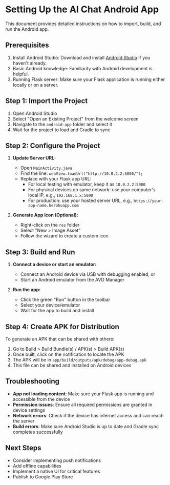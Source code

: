 # Setting Up the AI Chat Android App

This document provides detailed instructions on how to import, build, and run the Android app.

## Prerequisites

1. Install Android Studio: Download and install [Android Studio](https://developer.android.com/studio) if you haven't already.
2. Basic Android knowledge: Familiarity with Android development is helpful.
3. Running Flask server: Make sure your Flask application is running either locally or on a server.

## Step 1: Import the Project

1. Open Android Studio
2. Select "Open an Existing Project" from the welcome screen
3. Navigate to the `android-app` folder and select it
4. Wait for the project to load and Gradle to sync

## Step 2: Configure the Project

1. **Update Server URL:**
   - Open `MainActivity.java`
   - Find the line: `webView.loadUrl("http://10.0.2.2:5000/");`
   - Replace with your Flask app URL:
     - For local testing with emulator, keep it as `10.0.2.2:5000`
     - For physical devices on same network: use your computer's local IP, e.g., `192.168.1.x:5000`
     - For production: use your hosted server URL, e.g., `https://your-app-name.herokuapp.com`

2. **Generate App Icon (Optional):**
   - Right-click on the `res` folder
   - Select "New > Image Asset"
   - Follow the wizard to create a custom icon

## Step 3: Build and Run

1. **Connect a device or start an emulator:**
   - Connect an Android device via USB with debugging enabled, or
   - Start an Android emulator from the AVD Manager

2. **Run the app:**
   - Click the green "Run" button in the toolbar
   - Select your device/emulator
   - Wait for the app to build and install

## Step 4: Create APK for Distribution

To generate an APK that can be shared with others:

1. Go to Build > Build Bundle(s) / APK(s) > Build APK(s)
2. Once built, click on the notification to locate the APK
3. The APK will be in `app/build/outputs/apk/debug/app-debug.apk`
4. This file can be shared and installed on Android devices

## Troubleshooting

- **App not loading content**: Make sure your Flask app is running and accessible from the device
- **Permission issues**: Ensure all required permissions are granted in device settings
- **Network errors**: Check if the device has internet access and can reach the server
- **Build errors**: Make sure Android Studio is up to date and Gradle sync completes successfully

## Next Steps

- Consider implementing push notifications
- Add offline capabilities
- Implement a native UI for critical features
- Publish to Google Play Store
